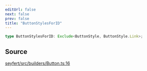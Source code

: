 ```yaml
---
editUrl: false
next: false
prev: false
title: "ButtonStylesForID"
---
```


```ts
type ButtonStylesForID: Exclude<ButtonStyle, ButtonStyle.Link>;
```

## Source

[seyfert/src/builders/Button.ts:16](https://github.com/potoland/potocuit/blob/fe122a1/src/builders/Button.ts#L16)
